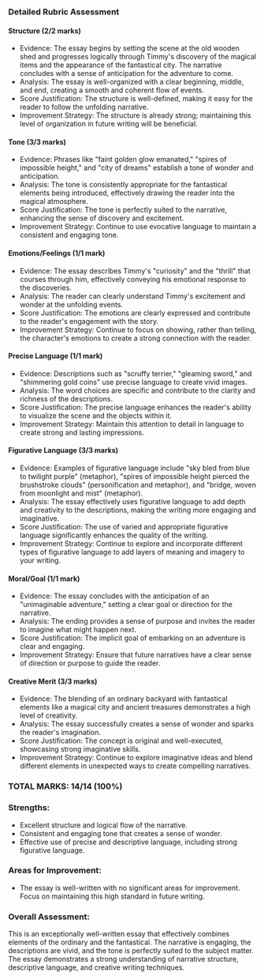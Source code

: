 ### Detailed Rubric Assessment

#### Structure (2/2 marks)

- Evidence: The essay begins by setting the scene at the old wooden shed and progresses logically through Timmy's discovery of the magical items and the appearance of the fantastical city. The narrative concludes with a sense of anticipation for the adventure to come.
- Analysis: The essay is well-organized with a clear beginning, middle, and end, creating a smooth and coherent flow of events.
- Score Justification: The structure is well-defined, making it easy for the reader to follow the unfolding narrative.
- Improvement Strategy: The structure is already strong; maintaining this level of organization in future writing will be beneficial.

#### Tone (3/3 marks)

- Evidence: Phrases like "faint golden glow emanated," "spires of impossible height," and "city of dreams" establish a tone of wonder and anticipation.
- Analysis: The tone is consistently appropriate for the fantastical elements being introduced, effectively drawing the reader into the magical atmosphere.
- Score Justification: The tone is perfectly suited to the narrative, enhancing the sense of discovery and excitement.
- Improvement Strategy: Continue to use evocative language to maintain a consistent and engaging tone.

#### Emotions/Feelings (1/1 mark)

- Evidence: The essay describes Timmy's "curiosity" and the "thrill" that courses through him, effectively conveying his emotional response to the discoveries.
- Analysis: The reader can clearly understand Timmy's excitement and wonder at the unfolding events.
- Score Justification: The emotions are clearly expressed and contribute to the reader's engagement with the story.
- Improvement Strategy: Continue to focus on showing, rather than telling, the character's emotions to create a strong connection with the reader.

#### Precise Language (1/1 mark)

- Evidence: Descriptions such as "scruffy terrier," "gleaming sword," and "shimmering gold coins" use precise language to create vivid images.
- Analysis: The word choices are specific and contribute to the clarity and richness of the descriptions.
- Score Justification: The precise language enhances the reader's ability to visualize the scene and the objects within it.
- Improvement Strategy: Maintain this attention to detail in language to create strong and lasting impressions.

#### Figurative Language (3/3 marks)

- Evidence: Examples of figurative language include "sky bled from blue to twilight purple" (metaphor), "spires of impossible height pierced the brushstroke clouds" (personification and metaphor), and "bridge, woven from moonlight and mist" (metaphor).
- Analysis: The essay effectively uses figurative language to add depth and creativity to the descriptions, making the writing more engaging and imaginative.
- Score Justification: The use of varied and appropriate figurative language significantly enhances the quality of the writing.
- Improvement Strategy: Continue to explore and incorporate different types of figurative language to add layers of meaning and imagery to your writing.

#### Moral/Goal (1/1 mark)

- Evidence: The essay concludes with the anticipation of an "unimaginable adventure," setting a clear goal or direction for the narrative.
- Analysis: The ending provides a sense of purpose and invites the reader to imagine what might happen next.
- Score Justification: The implicit goal of embarking on an adventure is clear and engaging.
- Improvement Strategy: Ensure that future narratives have a clear sense of direction or purpose to guide the reader.

#### Creative Merit (3/3 marks)

- Evidence: The blending of an ordinary backyard with fantastical elements like a magical city and ancient treasures demonstrates a high level of creativity.
- Analysis: The essay successfully creates a sense of wonder and sparks the reader's imagination.
- Score Justification: The concept is original and well-executed, showcasing strong imaginative skills.
- Improvement Strategy: Continue to explore imaginative ideas and blend different elements in unexpected ways to create compelling narratives.

### TOTAL MARKS: 14/14 (100%)

### Strengths:

- Excellent structure and logical flow of the narrative.
- Consistent and engaging tone that creates a sense of wonder.
- Effective use of precise and descriptive language, including strong figurative language.

### Areas for Improvement:

- The essay is well-written with no significant areas for improvement. Focus on maintaining this high standard in future writing.

### Overall Assessment:

This is an exceptionally well-written essay that effectively combines elements of the ordinary and the fantastical. The narrative is engaging, the descriptions are vivid, and the tone is perfectly suited to the subject matter. The essay demonstrates a strong understanding of narrative structure, descriptive language, and creative writing techniques.
